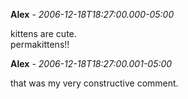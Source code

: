 **Alex** - *2006-12-18T18:27:00.000-05:00*

kittens are cute.  
permakittens!!

**Alex** - *2006-12-18T18:27:00.001-05:00*

that was my very constructive comment.

